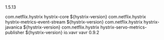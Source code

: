 <hystrix-version>1.5.13</hystrix-version>

<dependency>
    <groupId>com.netflix.hystrix</groupId>
    <artifactId>hystrix-core</artifactId>
    <version>${hystrix-version}</version>
</dependency>
<dependency>
    <groupId>com.netflix.hystrix</groupId>
    <artifactId>hystrix-metrics-event-stream</artifactId>
    <version>${hystrix-version}</version>
</dependency>
<dependency>
    <groupId>com.netflix.hystrix</groupId>
    <artifactId>hystrix-javanica</artifactId>
    <version>${hystrix-version}</version>
</dependency>
<dependency>
    <groupId>com.netflix.hystrix</groupId>
    <artifactId>hystrix-servo-metrics-publisher</artifactId>
    <version>${hystrix-version}</version>
</dependency>


<!-- http://www.vavr.io/vavr-docs/#_introduction -->
<dependency>
    <groupId>io.vavr</groupId>
    <artifactId>vavr</artifactId>
    <version>0.9.2</version>
</dependency>
